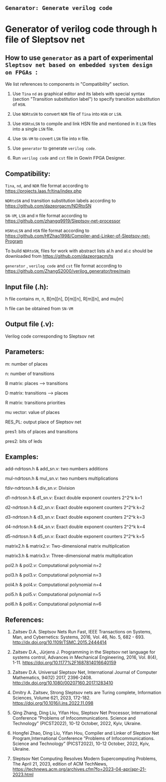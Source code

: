 ## `Genarator: Generate verilog code `

# Generator of verilog code through h file of Sleptsov net


How to use `generator` as a part of experimental `Sleptsov net based on embedded system design on FPGAs `:
----------------------------------------------------------------------------------------------------------

We list references to components in "Compatibility" section.

1) Use `Tina` `nd` as graphical editor and its labels with special syntax (section "Transition substitution label") to specify transition substitution of `HSN`.

2) Use `NDRtoSN` to convert `NDR` file of `Tina` into `HSN` or `LSN`. 

3) Use `HSNtoLSN` to compile and link HSN file and mentioned in it `LSN` files into a single `LSN` file.

4) Use `SN-VM` to covert `LSN` file into `H` file.

5) Use `generator` to generate `verilog code`.

6) Run `verilog code` and `cst` file in Gowin FPGA Designer.


Compatibility: 
-------------- 

`Tina`, `nd`, and `NDR` file format according to https://projects.laas.fr/tina/index.php

`NDRtoSN` and transition substitution labels according to https://github.com/dazeorgacm/NDRtoSN

`SN-VM`, `LSN` and `H` file format according to https://github.com/zhangq9919/Sleptsov-net-processor

`HSNtoLSN` and `HSN` file format according to https://github.com/HfZhao1998/Compiler-and-Linker-of-Sleptsov-net-Program

To build `NDRtoSN`, files for work with abstract lists al.h and al.c should be downloaded from https://github.com/dazeorgacm/ts

`generator` , `verilog code` and `cst` file format according to https://github.com/ZhangS2000/verilog_generator/tree/main


Input file (.h): 
----------------

h file contains m, n, B[m][n], D[m][n], R[m][n], and mu[m]

h file can be obtained from `SN-VM`


Output file (.v): 
-----------------

Verilog code corresponding to Sleptsov net


Parameters:
-----------

m: number of places

n: number of transitions

B matrix: places -->  transitions

D matrix: transitions -->  places

R matrix: transitions priorities

mu vector: value of places

RES_PL: output place of Sleptsov net

pres1: bits of places and transitions

pres2: bits of leds


Examples:
----------

add-ndrtosn.h & add_sn.v: two numbers additions

mul-ndrtosn.h & mul_sn.v:  two numbers multiplications

fdiv-ndrtosn.h & div_sn.v: Division

d1-ndrtosn.h & d1_sn.v: Exact double exponent counters 2^2^k k=1

d2-ndrtosn.h & d2_sn.v: Exact double exponent counters 2^2^k k=2

d3-ndrtosn.h & d3_sn.v: Exact double exponent counters 2^2^k k=3

d4-ndrtosn.h & d4_sn.v: Exact double exponent counters 2^2^k k=4

d5-ndrtosn.h & d5_sn.v: Exact double exponent counters 2^2^k k=5

matrix2.h & matrix2.v: Two-dimensional matrix multiplication

matrix3.h & matrix3.v: Three-dimensional matrix multiplication

pol2.h & pol2.v: Computational polynomial n=2

pol3.h & pol3.v: Computational polynomial n=3

pol4.h & pol4.v: Computational polynomial n=4

pol5.h & pol5.v: Computational polynomial n=5

pol6.h & pol6.v: Computational polynomial n=6


References: 
----------- 
1. Zaitsev D.A. Sleptsov Nets Run Fast, IEEE Transactions on Systems, Man, and Cybernetics: Systems, 2016, Vol. 46, No. 5, 682 - 693. http://dx.doi.org/10.1109/TSMC.2015.2444414

2. Zaitsev D.A., Jürjens J. Programming in the Sleptsov net language for systems control, Advances in Mechanical Engineering, 2016, Vol. 8(4), 1-11. https://doi.org/10.1177%2F1687814016640159

3. Zaitsev D.A. Universal Sleptsov Net, International Journal of Computer Mathematics, 94(12) 2017, 2396-2408. http://dx.doi.org/10.1080/00207160.2017.1283410

4. Dmitry A. Zaitsev, Strong Sleptsov nets are Turing complete, Information Sciences, Volume 621, 2023, 172-182. https://doi.org/10.1016/j.ins.2022.11.098

5. Qing Zhang, Ding Liu, Yifan Hou, Sleptsov Net Processor, International Conference ”Problems of Infocommunications. Science and Technology” (PICST2022), 10-12 October, 2022, Kyiv, Ukraine.

6. Hongfei Zhao, Ding Liu, Yifan Hou, Compiler and Linker of Sleptsov Net Program,International Conference ”Problems of Infocommunications. Science and Technology” (PICST2022), 10-12 October, 2022, Kyiv, Ukraine.

7. Sleptsov Net Computing Resolves Modern Supercomputing Problems, The April 21, 2023, edition of ACM TechNews, https://technews.acm.org/archives.cfm?fo=2023-04-apr/apr-21-2023.html

